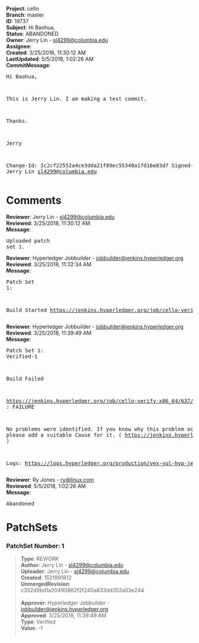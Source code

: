<strong>Project</strong>: cello<br><strong>Branch</strong>: master<br><strong>ID</strong>: 19737<br><strong>Subject</strong>: Hi Baohua,<br><strong>Status</strong>: ABANDONED<br><strong>Owner</strong>: Jerry Lin - sl4299@columbia.edu<br><strong>Assignee</strong>:<br><strong>Created</strong>: 3/25/2018, 11:30:12 AM<br><strong>LastUpdated</strong>: 5/5/2018, 1:02:26 AM<br><strong>CommitMessage</strong>:<br><pre>Hi Baohua,

This is Jerry Lin. I am making a test commit.

Thanks.

Jerry

Change-Id: Ic2cf22552a4ce3dda21f89ec55340a1fd16e83d7
Signed-off-by: Jerry Lin <sl4299@columbia.edu>
</pre><h1>Comments</h1><strong>Reviewer</strong>: Jerry Lin - sl4299@columbia.edu<br><strong>Reviewed</strong>: 3/25/2018, 11:30:12 AM<br><strong>Message</strong>: <pre>Uploaded patch set 1.</pre><strong>Reviewer</strong>: Hyperledger Jobbuilder - jobbuilder@jenkins.hyperledger.org<br><strong>Reviewed</strong>: 3/25/2018, 11:32:34 AM<br><strong>Message</strong>: <pre>Patch Set 1:

Build Started https://jenkins.hyperledger.org/job/cello-verify-x86_64/637/</pre><strong>Reviewer</strong>: Hyperledger Jobbuilder - jobbuilder@jenkins.hyperledger.org<br><strong>Reviewed</strong>: 3/25/2018, 11:39:49 AM<br><strong>Message</strong>: <pre>Patch Set 1: Verified-1

Build Failed 

https://jenkins.hyperledger.org/job/cello-verify-x86_64/637/ : FAILURE

No problems were identified. If you know why this problem occurred, please add a suitable Cause for it. ( https://jenkins.hyperledger.org/job/cello-verify-x86_64/637/ )

Logs: https://logs.hyperledger.org/production/vex-yul-hyp-jenkins-3/cello-verify-x86_64/637</pre><strong>Reviewer</strong>: Ry Jones - ry@linux.com<br><strong>Reviewed</strong>: 5/5/2018, 1:02:26 AM<br><strong>Message</strong>: <pre>Abandoned</pre><h1>PatchSets</h1><h3>PatchSet Number: 1</h3><blockquote><strong>Type</strong>: REWORK<br><strong>Author</strong>: Jerry Lin - sl4299@columbia.edu<br><strong>Uploader</strong>: Jerry Lin - sl4299@columbia.edu<br><strong>Created</strong>: 1521991812<br><strong>UnmergedRevision</strong>: c352d9bd1a20490862f2f240a633dd352a03e244<br><br><strong>Approver</strong>: Hyperledger Jobbuilder - jobbuilder@jenkins.hyperledger.org<br><strong>Approved</strong>: 3/25/2018, 11:39:49 AM<br><strong>Type</strong>: Verified<br><strong>Value</strong>: -1<br><br></blockquote>